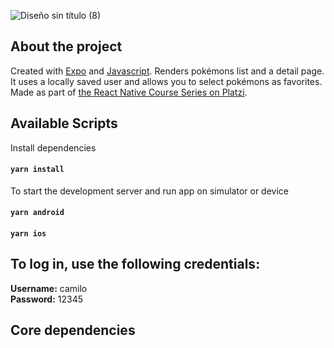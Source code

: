 ![Diseño sin título (8)](https://user-images.githubusercontent.com/67404147/180568109-66676862-9d76-48d5-9272-f7d9bfa5f36a.png)



## About the project

Created with [Expo](https://expo.dev/) and [Javascript](https://www.typescriptlang.org). Renders pokémons list and a detail page. It uses a locally saved user and allows you to select pokémons as favorites. Made as part of [the React Native Course Series on Platzi](https://platzi.com/cursos/react-native-formularios-almacenamiento/).

## Available Scripts

Install dependencies

#### `yarn install`

To start the development server and run app on simulator or device

#### `yarn android`

#### `yarn ios`

## To log in, use the following credentials:  
**Username:** camilo  
**Password:** 12345

## Core dependencies
